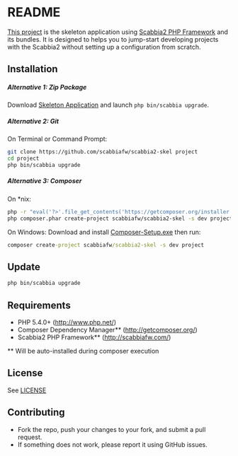 README
======

[This project](https://github.com/scabbiafw/scabbia2-skel/) is the skeleton application using [Scabbia2 PHP Framework](http://scabbiafw.com/) and its bundles. It is designed to helps you to jump-start developing projects with the Scabbia2 without setting up a configuration from scratch.


Installation
------------
##### Alternative 1: Zip Package #####

Download [Skeleton Application](https://github.com/scabbiafw/scabbia2-skel/archive/master.zip) and launch `php bin/scabbia upgrade`.

##### Alternative 2: Git #####

On Terminal or Command Prompt:
``` bash
git clone https://github.com/scabbiafw/scabbia2-skel project
cd project
php bin/scabbia upgrade
```

##### Alternative 3: Composer #####

On *nix:
``` bash
php -r "eval('?>'.file_get_contents('https://getcomposer.org/installer'));"
php composer.phar create-project scabbiafw/scabbia2-skel -s dev project
```

On Windows:
Download and install [Composer-Setup.exe](http://getcomposer.org/Composer-Setup.exe) then run:
``` bat
composer create-project scabbiafw/scabbia2-skel -s dev project
```


Update
------
``` bash
php bin/scabbia upgrade
```


Requirements
------------
* PHP 5.4.0+ (http://www.php.net/)
* Composer Dependency Manager** (http://getcomposer.org/)
* Scabbia2 PHP Framework** (http://scabbiafw.com/)

** Will be auto-installed during composer execution


License
-------
See [LICENSE](LICENSE)


Contributing
------------
* Fork the repo, push your changes to your fork, and submit a pull request.
* If something does not work, please report it using GitHub issues.
